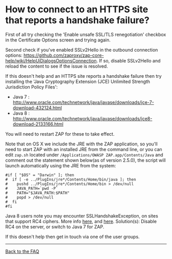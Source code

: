 # How to connect to an HTTPS site that reports a handshake failure?

First of all try checking the 'Enable unsafe SSL/TLS renegotiation' checkbox in the Certificate Options screen and trying again.

Second check if you've enabled SSLv2Hello in the outbound connection options: https://github.com/zaproxy/zap-core-help/wiki/HelpUiDialogsOptionsConnection. If so, disable SSLv2Hello and reload the content to see if the issue is resolved.

If this doesn't help and an HTTPS site reports a handshake failure then try installing the 'Java Cryptography Extension (JCE) Unlimited Strength Jurisdiction Policy Files':

* Java 7 : http://www.oracle.com/technetwork/java/javase/downloads/jce-7-download-432124.html
* Java 8 : http://www.oracle.com/technetwork/java/javase/downloads/jce8-download-2133166.html

You will need to restart ZAP for these to take effect.

Note that on OS X we include the JRE with the ZAP application, so you'll need to start ZAP with an installed JRE from the command line, or you can edit `zap.sh` located under `/Applications/OWASP ZAP.app/Contents/Java` and comment out the statement shown below(as of version 2.5.0), the script will launch automatically using the JRE from the system:

```
#if [ "$OS" = "Darwin" ]; then
#  if [ -e ../PlugIns/jre*/Contents/Home/bin/java ]; then
#    pushd ../PlugIns/jre*/Contents/Home/bin > /dev/null
#    JAVA_PATH=`pwd -P`
#    PATH="$JAVA_PATH:$PATH"
#    popd > /dev/null
#  fi
#fi
```

Java 8 users note you may encounter SSLHandshakeException, on sites that support RC4 ciphers. More info [here](https://github.com/zaproxy/zaproxy/issues/1892#issuecomment-139906996), and [here](http://stackoverflow.com/questions/32009083/javax-net-ssl-sslhandshakeexception-handshake-failure-when-using-jmeter-with-ss). Solution(s): Disable RC4 on the server, or switch to Java 7 for ZAP.

If this doesn't help then get in touch via one of the user groups.


---

[Back to the FAQ](FAQtoplevel)